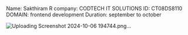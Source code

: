 Name: Sakthiram R
company: CODTECH IT SOLUTIONS
ID: CT08DS8110
DOMAIN: frontend development
Duration: september to october

![Uploading Screenshot 2024-10-06 194744.png…]()
